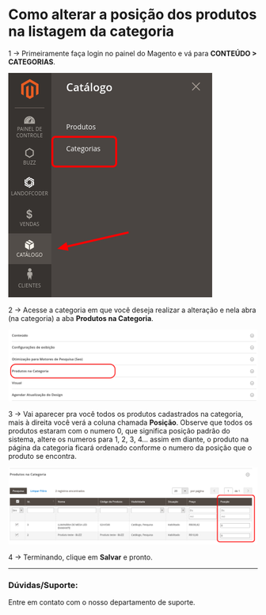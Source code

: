 # Como alterar a posição dos produtos na listagem da categoria

1 -> Primeiramente faça login no painel do Magento e vá para **CONTEÚDO > CATEGORIAS**.

![acessando categoria](https://github.com/Oficina-do-Dev/Tutoriais/blob/main/Magento_2/039%20-%20Como%20alterar%20a%20posição%20do%20produto%20na%20listagem%20da%20categoria/images/image1.png)

2 -> Acesse a categoria em que você deseja realizar a alteração e nela abra (na categoria) a aba **Produtos na Categoria**.

![abrindo a aba produtos na categoria](https://github.com/Oficina-do-Dev/Tutoriais/blob/main/Magento_2/039%20-%20Como%20alterar%20a%20posição%20do%20produto%20na%20listagem%20da%20categoria/images/image2.png)

3 -> Vai aparecer pra você todos os produtos cadastrados na categoria, mais à direita você verá a coluna chamada **Posição**. Observe que todos os produtos estaram com o numero 0, que significa posição padrão do sistema, altere os numeros para 1, 2, 3, 4... assim em diante, o produto na página da categoria ficará ordenado conforme o numero da posição que o produto se encontra.

![configurando o ordem do produto](https://github.com/Oficina-do-Dev/Tutoriais/blob/main/Magento_2/039%20-%20Como%20alterar%20a%20posição%20do%20produto%20na%20listagem%20da%20categoria/images/image3.png)

4 -> Terminando, clique em **Salvar** e pronto.

<hr>

### Dúvidas/Suporte:
Entre em contato com o nosso departamento de suporte.